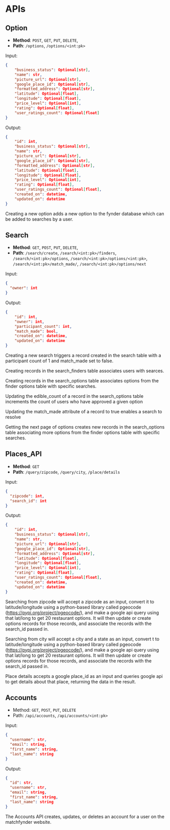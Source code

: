 # APIs

## Option

- **Method**: `POST`, `GET`, `PUT`, `DELETE`,
- **Path**: `/options`, `/options/<int:pk>`

Input:

```json
{
    "business_status": Optional[str],
    "name": str,
    "picture_url": Optional[str],
    "google_place_id": Optional[str],
    "formatted_address": Optional[str],
    "latitude": Optional[float],
    "longitude": Optional[float],
    "price_level": Optional[int],
    "rating": Optional[float],
    "user_ratings_count": Optional[float]
}
```

Output:

```json
{
    "id": int,
    "business_status": Optional[str],
    "name": str,
    "picture_url": Optional[str],
    "google_place_id": Optional[str],
    "formatted_address": Optional[str],
    "latitude": Optional[float],
    "longitude": Optional[float],
    "price_level": Optional[int],
    "rating": Optional[float],
    "user_ratings_count": Optional[float],
    "created_on": datetime,
    "updated_on": datetime
}
```

Creating a new option adds a new option to the fynder database which can be added to searches by a user.

## Search

- **Method**: `GET`, `POST`, `PUT`, `DELETE`,
- **Path**: `/search/create`, `/search/<int:pk>/finders`, `/search/<int:pk>/options`, `/search/<int:pk>/options/<int:pk>`, `/search/<int:pk>/match_made/`,
  `/search/<int:pk>/options/next`

Input:

```json
{
  "owner": int
}
```

Output:

```json
{
    "id": int,
    "owner": int,
    "participant_count": int,
    "match_made": bool,
    "created_on": datetime,
    "updated_on": datetime
}
```

Creating a new search triggers a record created in the search table with a participant count of 1 and match_made set to false.

Creating records in the search_finders table associates users with searces.

Creating records in the search_options table associates options from the finder options table with specific searches.

Updating the edible_count of a record in the search_options table increments the count of users who have approved a given option

Updating the match_made attribute of a record to true enables a search to resolve

Getting the next page of options creates new records in the search_options table associating more options from the finder options table with specific searches.

## Places_API

- **Method**: `GET`
- **Path**: `/query/zipcode`, `/query/city`, `/place/details`

Input:

```json
{
  "zipcode": int,
  "search_id": int
}
```

Output:

```json
{
    "id": int,
    "business_status": Optional[str],
    "name": str,
    "picture_url": Optional[str],
    "google_place_id": Optional[str],
    "formatted_address": Optional[str],
    "latitude": Optional[float],
    "longitude": Optional[float],
    "price_level": Optional[int],
    "rating": Optional[float],
    "user_ratings_count": Optional[float],
    "created_on": datetime,
    "updated_on": datetime
}
```

Searching from zipcode will accept a zipcode as an input, convert it to latitude/longitude using a python-based library called pgeocode (https://pypi.org/project/pgeocode/), and make a google api query using that lat/long to get 20 restaurant options. It will then update or create options records for those records, and associate the records with the search_id passed in.

Searching from city will accept a city and a state as an input, convert t to latitude/longitude using a python-based library called pgeocode (https://pypi.org/project/pgeocode/), and make a google api query using that lat/long to get 20 restaurant options. It will then update or create options records for those records, and associate the records with the search_id passed in.

Place details accepts a google place_id as an input and queries google api to get details about that place, returning the data in the result.

## Accounts

- Method: `GET`, `POST`, `PUT`, `DELETE`
- Path: `/api/accounts`, `/api/accounts/<int:pk>`

Input:

```json
{
  "username": str,
  "email": string,
  "first_name": string,
  "last_name": string
}
```

Output:

```json
{
  "id": str,
  "username": str,
  "email": string,
  "first_name": string,
  "last_name": string
}
```

The Accounts API creates, updates, or deletes an account for a user on the matchfynder website.
